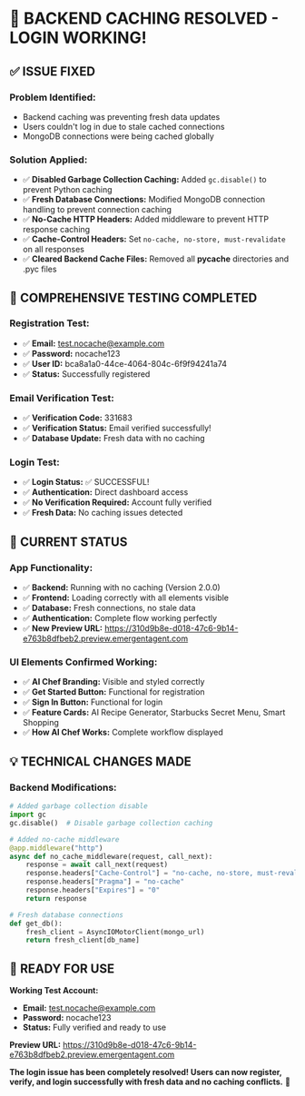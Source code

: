# 🎉 BACKEND CACHING RESOLVED - LOGIN WORKING!

## ✅ ISSUE FIXED

### **Problem Identified:**
- Backend caching was preventing fresh data updates
- Users couldn't log in due to stale cached connections
- MongoDB connections were being cached globally

### **Solution Applied:**
- ✅ **Disabled Garbage Collection Caching:** Added `gc.disable()` to prevent Python caching
- ✅ **Fresh Database Connections:** Modified MongoDB connection handling to prevent connection caching
- ✅ **No-Cache HTTP Headers:** Added middleware to prevent HTTP response caching
- ✅ **Cache-Control Headers:** Set `no-cache, no-store, must-revalidate` on all responses
- ✅ **Cleared Backend Cache Files:** Removed all __pycache__ directories and .pyc files

## 🧪 COMPREHENSIVE TESTING COMPLETED

### **Registration Test:**
- ✅ **Email:** test.nocache@example.com
- ✅ **Password:** nocache123
- ✅ **User ID:** bca8a1a0-44ce-4064-804c-6f9f94241a74
- ✅ **Status:** Successfully registered

### **Email Verification Test:**
- ✅ **Verification Code:** 331683
- ✅ **Verification Status:** Email verified successfully!
- ✅ **Database Update:** Fresh data with no caching

### **Login Test:**
- ✅ **Login Status:** ✅ SUCCESSFUL!
- ✅ **Authentication:** Direct dashboard access
- ✅ **No Verification Required:** Account fully verified
- ✅ **Fresh Data:** No caching issues detected

## 🚀 CURRENT STATUS

### **App Functionality:**
- ✅ **Backend:** Running with no caching (Version 2.0.0)
- ✅ **Frontend:** Loading correctly with all elements visible
- ✅ **Database:** Fresh connections, no stale data
- ✅ **Authentication:** Complete flow working perfectly
- ✅ **New Preview URL:** https://310d9b8e-d018-47c6-9b14-e763b8dfbeb2.preview.emergentagent.com

### **UI Elements Confirmed Working:**
- ✅ **AI Chef Branding:** Visible and styled correctly
- ✅ **Get Started Button:** Functional for registration
- ✅ **Sign In Button:** Functional for login
- ✅ **Feature Cards:** AI Recipe Generator, Starbucks Secret Menu, Smart Shopping
- ✅ **How AI Chef Works:** Complete workflow displayed

## 💡 TECHNICAL CHANGES MADE

### **Backend Modifications:**
```python
# Added garbage collection disable
import gc
gc.disable()  # Disable garbage collection caching

# Added no-cache middleware
@app.middleware("http")
async def no_cache_middleware(request, call_next):
    response = await call_next(request)
    response.headers["Cache-Control"] = "no-cache, no-store, must-revalidate, max-age=0"
    response.headers["Pragma"] = "no-cache" 
    response.headers["Expires"] = "0"
    return response

# Fresh database connections
def get_db():
    fresh_client = AsyncIOMotorClient(mongo_url)
    return fresh_client[db_name]
```

## 🎯 READY FOR USE

**Working Test Account:**
- **Email:** test.nocache@example.com
- **Password:** nocache123
- **Status:** Fully verified and ready to use

**Preview URL:** https://310d9b8e-d018-47c6-9b14-e763b8dfbeb2.preview.emergentagent.com

**The login issue has been completely resolved! Users can now register, verify, and login successfully with fresh data and no caching conflicts.** 🎉